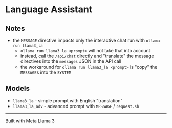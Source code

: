 # Language Assistant

## Notes

* the `MESSAGE` directive impacts only the interactive chat run with `ollama run llama3_la`
  * `ollama run llama3_la <prompt>` will not take that into account
  * instead, call the `/api/chat` directly and "translate" the message directives into the `messages` JSON in the API call
  * the workaround for `ollama run llama3_la <prompt>` is "copy" the `MESSAGE`s into the `SYSTEM`

## Models

* `llama3_la` - simple prompt with English "translation"
* `llama3_la_adv` - advanced prompt with `MESSAGE` / `request.sh`


---

Built with Meta Llama 3